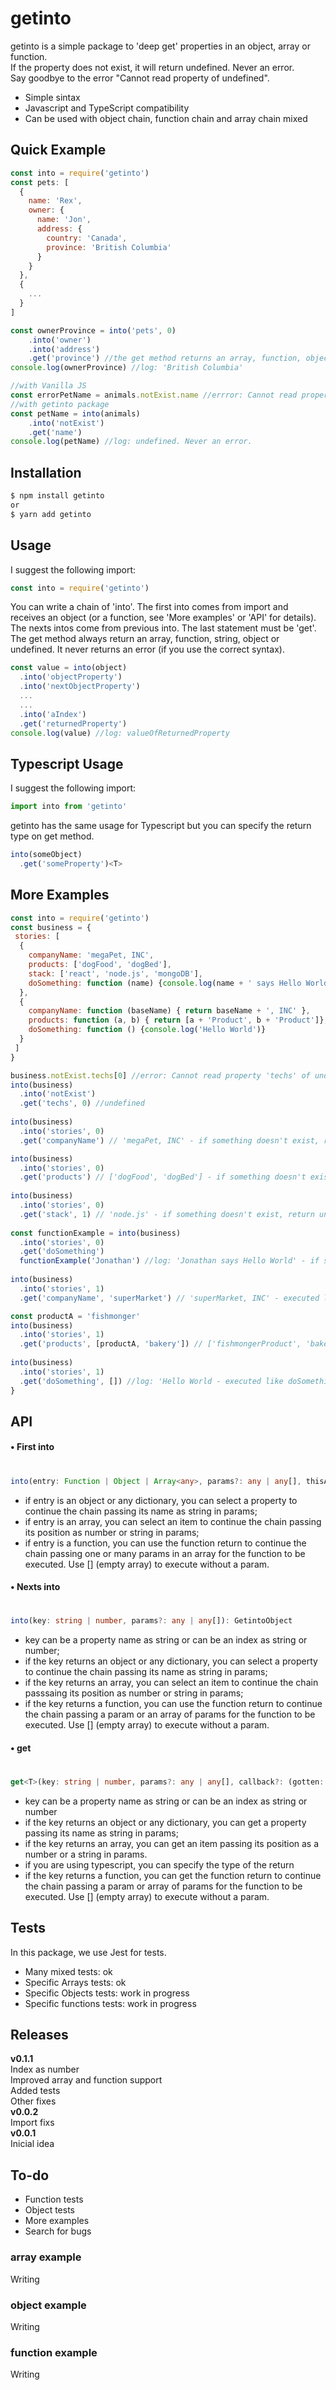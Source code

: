 # getinto

getinto is a simple package to 'deep get' properties in an object, array or function.  
If the property does not exist, it will return undefined. Never an error.  
Say goodbye to the error "Cannot read property of undefined".  
  - Simple sintax
  - Javascript and TypeScript compatibility  
  - Can be used with object chain, function chain and array chain mixed
      

## Quick Example
```js
const into = require('getinto')
const pets: [
  {
    name: 'Rex',
    owner: {
      name: 'Jon',
      address: {
        country: 'Canada',
        province: 'British Columbia'
      }
    }
  },
  {
    ...
  }
]

const ownerProvince = into('pets', 0)
    .into('owner')
    .into('address')
    .get('province') //the get method returns an array, function, object, string, number or undefined. Never an error.
console.log(ownerProvince) //log: 'British Columbia'

//with Vanilla JS
const errorPetName = animals.notExist.name //errror: Cannot read property 'name' of undefined
//with getinto package
const petName = into(animals)
    .into('notExist')
    .get('name') 
console.log(petName) //log: undefined. Never an error.
```

## Installation
```sh
$ npm install getinto
or
$ yarn add getinto
```

## Usage
I suggest the following import:
```js
const into = require('getinto')
```
You can write a chain of 'into'. The first into comes from import and receives an object (or a function, see 'More examples' or 'API' for details).  
The nexts intos come from previous into. The last statement must be 'get'.  
The get method always return an array, function, string, object or undefined. It never returns an error (if you use the correct syntax).  
```js
const value = into(object)
  .into('objectProperty')
  .into('nextObjectProperty')
  ...
  ...
  .into('aIndex')
  .get('returnedProperty')
console.log(value) //log: valueOfReturnedProperty
```
## Typescript Usage
I suggest the following import:
```ts
import into from 'getinto'
```
getinto has the same usage for Typescript but you can specify the return type on get method.  
```ts
into(someObject)
  .get('someProperty')<T>
```

## More Examples
```js
const into = require('getinto')
const business = {
 stories: [
  {
    companyName: 'megaPet, INC',
    products: ['dogFood', 'dogBed'],
    stack: ['react', 'node.js', 'mongoDB'],
    doSomething: function (name) {console.log(name + ' says Hello World')}
  },
  {
    companyName: function (baseName) { return baseName + ', INC' },
    products: function (a, b) { return [a + 'Product', b + 'Product']},
    doSomething: function () {console.log('Hello World')}
  }
 ]
}

business.notExist.techs[0] //error: Cannot read property 'techs' of undefined
into(business)
  .into('notExist')
  .get('techs', 0) //undefined
   
into(business)
  .into('stories', 0)
  .get('companyName') // 'megaPet, INC' - if something doesn't exist, return undefined

into(business)
  .into('stories', 0)
  .get('products') // ['dogFood', 'dogBed'] - if something doesn't exist, return undefined
  
into(business)
  .into('stories', 0)
  .get('stack', 1) // 'node.js' - if something doesn't exist, return undefined
  
const functionExample = into(business)
  .into('stories', 0)
  .get('doSomething')
  functionExample('Jonathan') //log: 'Jonathan says Hello World' - if something doesn't exist, return undefined
  
into(business)
  .into('stories', 1)
  .get('companyName', 'superMarket') // 'superMarket, INC' - executed like companyName('superMarket')

const productA = 'fishmonger'  
into(business)
  .into('stories', 1)
  .get('products', [productA, 'bakery']) // ['fishmongerProduct', 'bakeryProduct'] - executed like products(productA, 'bakery')
  
into(business)
  .into('stories', 1)
  .get('doSomething', []) //log: 'Hello World - executed like doSomething()
}
```

## API
#### • First into
#
```ts
into(entry: Function | Object | Array<any>, params?: any | any[], thisArg?: object): GetintoObject
```
- if entry is an object or any dictionary, you can select a property to continue the chain passing its name as string in params;
- if entry is an array, you can select an item to continue the chain passing its position as number or string in params;
- if entry is a function, you can use the function return to continue the chain passing one or many params in an array for the function to be executed. Use [] (empty array) to execute without a param.
#### • Nexts into
#
```ts
into(key: string | number, params?: any | any[]): GetintoObject
```
- key can be a property name as string or can be an index as string or number;
- if the key returns an object or any dictionary, you can select a property to continue the chain passing its name as string in params;
- if the key returns an array, you can select an item to continue the chain passsaing its position as number or string in params;
- if the key returns a function, you can use the function return to continue the chain passing a param or an array of params for the function to be executed. Use [] (empty array) to execute without a param.
#### • get
#
```ts
get<T>(key: string | number, params?: any | any[], callback?: (gotten: T) => any): T
```
- key can be a property name as string or can be an index as string or number
- if the key returns an object or any dictionary, you can get a property passing its name as string in params;
- if the key returns an array, you can get an item passing its position as a number or a string in params.
- if you are using typescript, you can specify the type of the return
- if the key returns a function, you can get the function return to continue the chain passing a param or array of params for the function to be executed. Use [] (empty array) to execute without a param.

## Tests
In this package, we use Jest for tests.
- Many mixed tests: ok
- Specific Arrays tests: ok
- Specific Objects tests: work in progress
- Specific functions tests: work in progress

## Releases
**v0.1.1**  
Index as number  
Improved array and function support  
Added tests  
Other fixes  
**v0.0.2**  
Import fixs  
 **v0.0.1**  
 Inicial idea  

## To-do
- Function tests
- Object tests
- More examples
- Search for bugs

### array example
Writing
### object example
Writing
### function example
Writing



